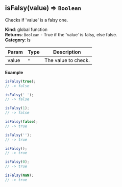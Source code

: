 <a name="isFalsy"></a>

## isFalsy(value) ⇒ <code>Boolean</code>
Checks if 'value' is a falsy one.

**Kind**: global function  
**Returns**: <code>Boolean</code> - True if the 'value' is falsy, else false.  
**Category**: Is  

| Param | Type | Description |
| --- | --- | --- |
| value | <code>\*</code> | The value to check. |

**Example**  
```js
isFalsy(true);
// -> false

isFalsy(' ');
// -> false

isFalsy(1);
// -> false

isFalsy(false);
// -> true

isFalsy('');
// -> true

isFalsy();
// -> true

isFalsy(0);
// -> true

isFalsy(NaN);
// -> true
```
